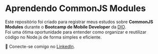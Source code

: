 # Aprendendo CommonJS Modules

Este repositório foi criado para registrar meus estudos sobre **CommonJS Modules** durante o **Bootcamp de Mobile Developer** da [DIO](https://www.dio.me/).  
Foi uma ótima oportunidade para entender como organizar e reutilizar código no Node.js de forma simples e eficiente.

📌 Conecte-se comigo no [LinkedIn](https://www.linkedin.com/in/pedro-rodrigues-salom%C3%A3o-55a0ab310/).

